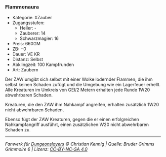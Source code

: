 ### Flammenaura

- Kategorie: #Zauber
- Zugangsstufen:
  - Heiler: -
  - Zauberer: 14
  - Schwarzmagier: 16
- Preis: 660GM
- ZB: +0
- Dauer: VE KR
- Distanz: Selbst
- Abklingzeit: 100 Kampfrunden
- Art: Zaubern

Der ZAW umgibt sich selbst mit einer Wolke lodernder Flammen, die ihm selbst keinen Schaden zufügt und die Umgebung wie ein Lagerfeuer erhellt. Alle Kreaturen im Umkreis von GEI/2 Metern erhalten jede Runde 1W20 abwehrbaren Schaden.

Kreaturen, die den ZAW ihm Nahkampf angreifen, erhalten zusätzlich 1W20 nicht abwehrbaren Schaden.

Ebenso fügt der ZAW Kreaturen, gegen die er einen erfolgreichen Nahkampfangriff ausführt, einen zusätzlichen W20 nicht abwehrbaren Schaden zu.

---

_Fanwerk für [Dungeonslayers](https://www.dungeonslayers.net/) © Christian Kennig | Quelle: Bruder Grimms Grimmoire 6 | Lizenz: [CC-BY-NC-SA 4.0](https://creativecommons.org/licenses/by-nc-sa/4.0/deed.de)_
